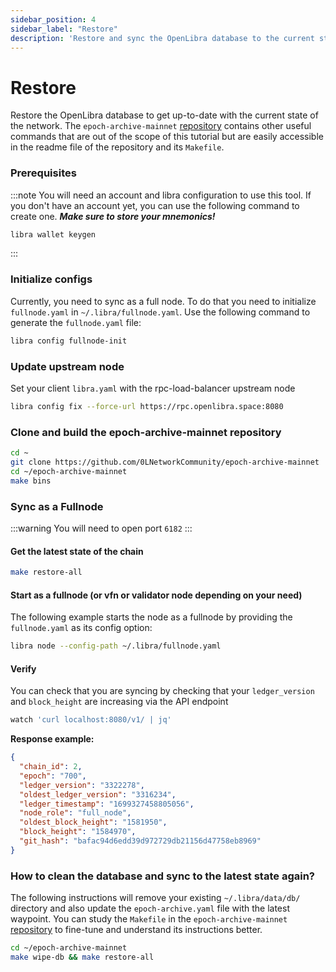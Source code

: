 ```yaml
---
sidebar_position: 4
sidebar_label: "Restore"
description: 'Restore and sync the OpenLibra database to the current state'
---
```


# Restore

Restore the OpenLibra database to get up-to-date with the current state of the network. The `epoch-archive-mainnet` [repository](https://github.com/0LNetworkCommunity/epoch-archive-mainnet) contains other useful commands that are out of the scope of this tutorial but are easily accessible in the readme file of the repository and its `Makefile`.

### Prerequisites
:::note
You will need an account and libra configuration to use this tool. If you don't have an account yet, you can use the following command to create one. ***Make sure to store your mnemonics!***
``` bash
libra wallet keygen
```
:::

### Initialize configs
Currently, you need to sync as a full node. To do that you need to initialize `fullnode.yaml` in `~/.libra/fullnode.yaml`. Use the following command to generate the `fullnode.yaml` file: 

``` bash
libra config fullnode-init
```

### Update upstream node
Set your client `libra.yaml` with the rpc-load-balancer upstream node
``` bash
libra config fix --force-url https://rpc.openlibra.space:8080
```

### Clone and build the epoch-archive-mainnet repository

``` bash
cd ~
git clone https://github.com/0LNetworkCommunity/epoch-archive-mainnet
cd ~/epoch-archive-mainnet
make bins
```

### Sync as a Fullnode
:::warning
You will need to open port `6182`
:::

#### Get the latest state of the chain
``` bash
make restore-all
```

#### Start as a fullnode (or vfn or validator node depending on your need)
The following example starts the node as a fullnode by providing the `fullnode.yaml` as its config option:
``` bash
libra node --config-path ~/.libra/fullnode.yaml
```

#### Verify
You can check that you are syncing by checking that your `ledger_version` and `block_height` are increasing via the API endpoint 
``` bash
watch 'curl localhost:8080/v1/ | jq'
```

**Response example:**
``` json
{
  "chain_id": 2,
  "epoch": "700",
  "ledger_version": "3322278",
  "oldest_ledger_version": "3316234",
  "ledger_timestamp": "1699327458805056",
  "node_role": "full_node",
  "oldest_block_height": "1581950",
  "block_height": "1584970",
  "git_hash": "bafac94d6edd39d972729db21156d47758eb8969"
}
```

### How to clean the database and sync to the latest state again?

The following instructions will remove your existing `~/.libra/data/db/` directory and also update the `epoch-archive.yaml` file with the latest waypoint. You can study the `Makefile` in the `epoch-archive-mainnet` [repository](https://github.com/0LNetworkCommunity/epoch-archive-mainnet) to fine-tune and understand its instructions better.
``` bash
cd ~/epoch-archive-mainnet
make wipe-db && make restore-all
```
